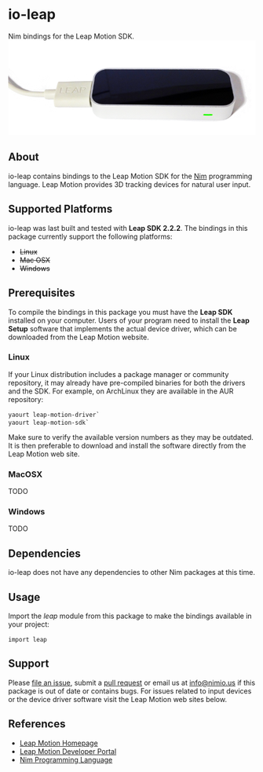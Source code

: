 # io-leap

Nim bindings for the Leap Motion SDK.
![io-leap Logo](logo.png)


## About

io-leap contains bindings to the Leap Motion SDK for the
[Nim](http://nim-lang.org) programming language. Leap Motion provides 3D
tracking devices for natural user input.


## Supported Platforms

io-leap was last built and tested with **Leap SDK 2.2.2**. The bindings in this
package currently support the following platforms:

- ~~Linux~~
- ~~Mac OSX~~
- ~~Windows~~


## Prerequisites

To compile the bindings in this package you must have the **Leap SDK** installed
on your computer. Users of your program need to install the **Leap Setup**
software that implements the actual device driver, which can be downloaded from
the Leap Motion website.

### Linux

If your Linux distribution includes a package manager or community repository,
it may already have pre-compiled binaries for both the drivers and the SDK. For
example, on ArchLinux they are available in the AUR repository:

```
yaourt leap-motion-driver`
yaourt leap-motion-sdk`
```

Make sure to verify the available version numbers as they may be outdated. It is
then preferable to download and install the software directly from the Leap
Motion web site.

### MacOSX

TODO

### Windows

TODO


## Dependencies

io-leap does not have any dependencies to other Nim packages at this time.


## Usage

Import the *leap* module from this package to make the bindings available in
your project:

```nimrod
import leap
```


## Support

Please [file an issue](https://github.com/nimious/io-leap/issues), submit a
[pull request](https://github.com/nimious/io-leap/pulls?q=is%3Aopen+is%3Apr)
or email us at info@nimio.us if this package is out of date or contains bugs.
For issues related to input devices or the device driver software visit the
Leap Motion web sites below.


## References

* [Leap Motion Homepage](http://www.leapmotion.com/)
* [Leap Motion Developer Portal](http://developer.leapmotion.com/)
* [Nim Programming Language](http://nim-lang.org/)
